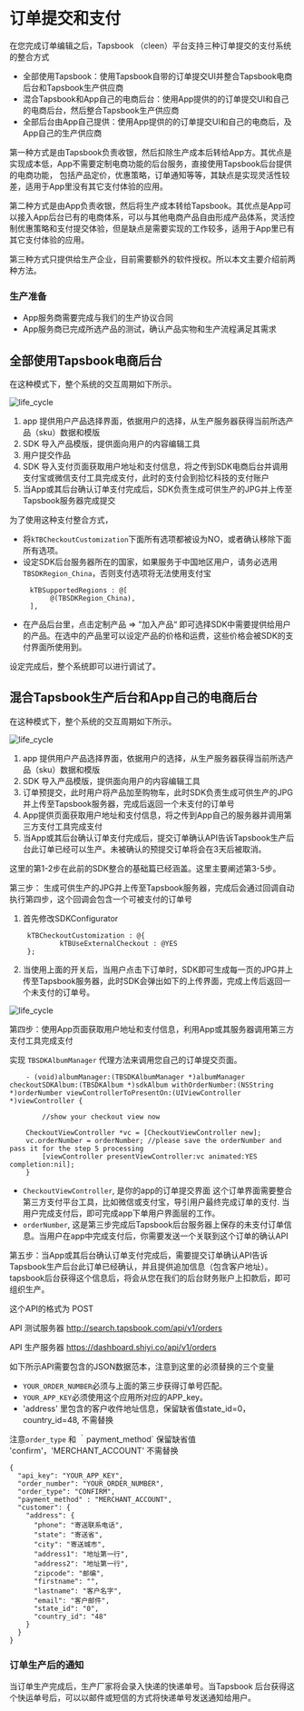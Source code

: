 # 订单提交和支付

在您完成订单编辑之后，Tapsbook （cleen）平台支持三种订单提交的支付系统的整合方式

  - 全部使用Tapsbook：使用Tapsbook自带的订单提交UI并整合Tapsbook电商后台和Tapsbook生产供应商
  - 混合Tapsbook和App自己的电商后台：使用App提供的的订单提交UI和自己的电商后台，然后整合Tapsbook生产供应商
  - 全部后台由App自己提供：使用App提供的的订单提交UI和自己的电商后，及App自己的生产供应商

第一种方式是由Tapsbook负责收银，然后扣除生产成本后转给App方。其优点是实现成本低，App不需要定制电商功能的后台服务，直接使用Tapsbook后台提供的电商功能， 包括产品定价，优惠策略，订单通知等等，其缺点是实现灵活性较差，适用于App里没有其它支付体验的应用。

第二种方式是由App负责收银，然后将生产成本转给Tapsbook。其优点是App可以接入App后台已有的电商体系，可以与其他电商产品自由形成产品体系，灵活控制优惠策略和支付提交体验，但是缺点是需要实现的工作较多，适用于App里已有其它支付体验的应用。

第三种方式只提供给生产企业，目前需要额外的软件授权。所以本文主要介绍前两种方法。

### 生产准备
 - App服务商需要完成与我们的生产协议合同
 - App服务商已完成所选产品的测试，确认产品实物和生产流程满足其需求

## 全部使用Tapsbook电商后台

在这种模式下，整个系统的交互周期如下所示。

![life_cycle](http://7xsnph.com1.z0.glb.clouddn.com/checkout-option1.png)

1. app 提供用户产品选择界面，依据用户的选择，从生产服务器获得当前所选产品（sku）数据和模版
2. SDK 导入产品模版，提供面向用户的内容编辑工具
3. 用户提交作品
4. SDK 导入支付页面获取用户地址和支付信息，将之传到SDK电商后台并调用支付宝或微信支付工具完成支付，此时的支付会到拾忆科技的支付账户
5. 当App或其后台确认订单支付完成后，SDK负责生成可供生产的JPG并上传至Tapsbook服务器完成提交

为了使用这种支付整合方式，

-  将`kTBCheckoutCustomization`下面所有选项都被设为NO，或者确认移除下面所有选项。
-  设定SDK后台服务器所在的国家，如果服务于中国地区用户，请务必选用`TBSDKRegion_China`，否则支付选项将无法使用支付宝

````
     kTBSupportedRegions : @[   
          @(TBSDKRegion_China),
     ],
````
-  在产品后台里，点击定制产品 => ”加入产品“ 即可选择SDK中需要提供给用户的产品。在选中的产品里可以设定产品的价格和运费，这些价格会被SDK的支付界面所使用到。

设定完成后，整个系统即可以进行调试了。

## 混合Tapsbook生产后台和App自己的电商后台

在这种模式下，整个系统的交互周期如下所示。

![life_cycle](http://7xsnph.com1.z0.glb.clouddn.com/checkout-option2-cn.png)

1. app 提供用户产品选择界面，依据用户的选择，从生产服务器获得当前所选产品（sku）数据和模版
2. SDK 导入产品模版，提供面向用户的内容编辑工具
3. 订单预提交，此时用户将产品加至购物车，此时SDK负责生成可供生产的JPG并上传至Tapsbook服务器，完成后返回一个未支付的订单号
4. App提供页面获取用户地址和支付信息，将之传到App自己的服务器并调用第三方支付工具完成支付
5. 当App或其后台确认订单支付完成后，提交订单确认API告诉Tapsbook生产后台此订单已经可以生产。未被确认的预提交订单将会在3天后被取消。

这里的第1-2步在此前的SDK整合的基础篇已经涵盖。这里主要阐述第3-5步。

第三步： 生成可供生产的JPG并上传至Tapsbook服务器，完成后会通过回调自动执行第四步，这个回调会包含一个可被支付的订单号

1. 首先修改SDKConfigurator

		kTBCheckoutCustomization : @{                
		        kTBUseExternalCheckout : @YES
		};
		
2. 当使用上面的开关后，当用户点击下订单时，SDK即可生成每一页的JPG并上传至Tapsbook服务器，此时SDK会弹出如下的上传界面，完成上传后返回一个未支付的订单号。

![life_cycle](http://7xsnph.com1.z0.glb.clouddn.com/tapsbook-upload.png)

第四步：使用App页面获取用户地址和支付信息，利用App或其服务器调用第三方支付工具完成支付

实现 `TBSDKAlbumManager` 代理方法来调用您自己的订单提交页面。

		- (void)albumManager:(TBSDKAlbumManager *)albumManager checkoutSDKAlbum:(TBSDKAlbum *)sdkAlbum withOrderNumber:(NSString *)orderNumber viewControllerToPresentOn:(UIViewController *)viewController {

    		//show your checkout view now
    		
		CheckoutViewController *vc = [CheckoutViewController new];
		vc.orderNumber = orderNumber; //please save the orderNumber and pass it for the step 5 processing
	    	[viewController presentViewController:vc animated:YES completion:nil];
		}
	
 - `CheckoutViewController`, 是你的app的订单提交界面 这个订单界面需要整合第三方支付平台工具，比如微信或支付宝，导引用户最终完成订单的支付. 当用户完成支付后，即可完成app下单用户界面层的工作。
 - `orderNumber`, 这是第三步完成后Tapsbook后台服务器上保存的未支付订单信息。当用户在app中完成支付后，你需要发送一个关联到这个订单的确认API
	
第五步：当App或其后台确认订单支付完成后，需要提交订单确认API告诉Tapsbook生产后台此订单已经确认，并且提供追加信息（包含客户地址）。 tapsbook后台获得这个信息后，将会从您在我们的后台财务账户上扣款后，即可组织生产。

这个API的格式为 POST 

API 测试服务器 http://search.tapsbook.com/api/v1/orders

API 生产服务器 https://dashboard.shiyi.co/api/v1/orders

如下所示API需要包含的JSON数据范本，注意到这里的必须替换的三个变量

- `YOUR_ORDER_NUMBER`必须与上面的第三步获得订单号匹配。
- `YOUR_APP_KEY`必须使用这个应用所对应的APP_key。
- 'address' 里包含的客户收件地址信息，保留缺省值state_id=0，country_id=48, 不需替换

注意`order_type` 和 ｀payment_method` 保留缺省值 'confirm'，'MERCHANT_ACCOUNT' 不需替换

````
{
  "api_key": "YOUR_APP_KEY",
  "order_number": "YOUR_ORDER_NUMBER",
  "order_type": "CONFIRM",
  "payment_method" : "MERCHANT_ACCOUNT",
  "customer": {
    "address": {
      "phone": "寄送联系电话",
      "state": "寄送省",
      "city": "寄送城市",
      "address1": "地址第一行",
      "address2": "地址第一行",
      "zipcode": "邮编",
      "firstname": "",
      "lastname": "客户名字",
      "email": "客户邮件",
      "state_id": "0",
      "country_id": "48"
    }
  }
}

````
### 订单生产后的通知

当订单生产完成后，生产厂家将会录入快递的快递单号。当Tapsbook 后台获得这个快运单号后，可以以邮件或短信的方式将快递单号发送通知给用户。

